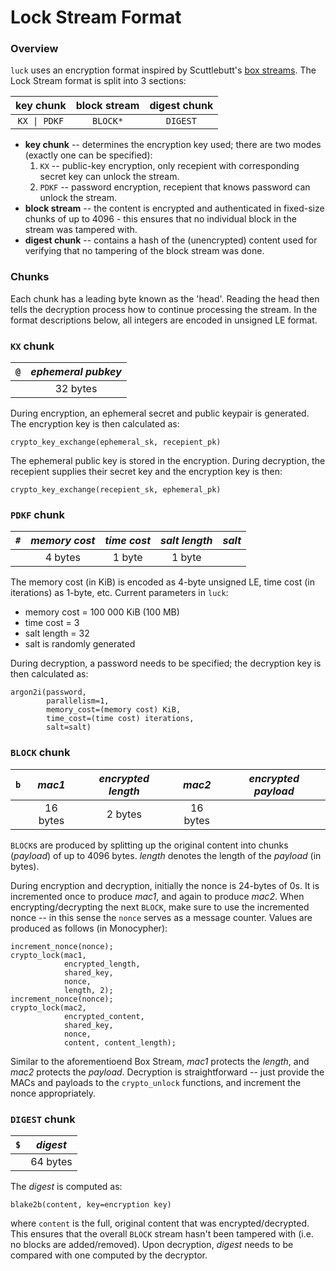 Lock Stream Format
==================

### Overview

`luck` uses an encryption format inspired by
Scuttlebutt's [box streams](https://ssbc.github.io/scuttlebutt-protocol-guide/#box-stream).
The Lock Stream format is split into 3 sections:

| key chunk    | block stream | digest chunk |
|:------------:|:------------:|:------------:|
| `KX \| PDKF` | `BLOCK*`     | `DIGEST`     |

 - **key chunk** -- determines the encryption key used; there are
   two modes (exactly one can be specified):
   1. `KX` -- public-key encryption, only recepient with corresponding
   secret key can unlock the stream.
   2. `PDKF` -- password encryption, recepient that knows password can
   unlock the stream.
 - **block stream** -- the content is encrypted and authenticated
   in fixed-size chunks of up to 4096 - this ensures that no individual
   block in the stream was tampered with.
 - **digest chunk** -- contains a hash of the (unencrypted) content
   used for verifying that no tampering of the block stream was done.


### Chunks

Each chunk has a leading byte known as the 'head'.
Reading the head then tells the decryption process how to
continue processing the stream.
In the format descriptions below, all integers are encoded
in unsigned LE format.


### `KX` chunk

| `@`  | _ephemeral pubkey_ |
|:----:|:------------------:|
|      | 32 bytes           |

During encryption, an ephemeral secret and public keypair is generated.
The encryption key is then calculated as:

    crypto_key_exchange(ephemeral_sk, recepient_pk)

The ephemeral public key is stored in the encryption. During decryption,
the recepient supplies their secret key and the encryption key is then:

    crypto_key_exchange(recepient_sk, ephemeral_pk)


### `PDKF` chunk

| `#`  | _memory cost_ | _time cost_ | _salt length_ | _salt_ |
|:----:|:-------------:|:-----------:|:-------------:|:------:|
|      | 4 bytes       | 1 byte      | 1 byte        |        |

The memory cost (in KiB) is encoded as 4-byte unsigned LE,
time cost (in iterations) as 1-byte, etc.
Current parameters in `luck`:

 - memory cost = 100 000 KiB (100 MB)
 - time cost = 3
 - salt length = 32
 - salt is randomly generated

During decryption, a password needs to be specified; the
decryption key is then calculated as:

    argon2i(password,
            parallelism=1,
            memory_cost=(memory cost) KiB,
            time_cost=(time cost) iterations,
            salt=salt)


### `BLOCK` chunk

| `b` | _mac1_   | _encrypted length_ | _mac2_   | _encrypted payload_ |
|:---:|:--------:|:------------------:|:--------:|:-------------------:|
|     | 16 bytes | 2 bytes            | 16 bytes |                     |


`BLOCK`s are produced by splitting up the original content into chunks
(_payload_) of up to 4096 bytes. _length_ denotes the length of the
_payload_ (in bytes).

During encryption and decryption, initially the nonce is 24-bytes of 0s.
It is incremented once to produce _mac1_, and again to produce _mac2_.
When encrypting/decrypting the next `BLOCK`, make sure to use the
incremented nonce -- in this sense the `nonce` serves as a message
counter. Values are produced as follows (in Monocypher):

    increment_nonce(nonce);
    crypto_lock(mac1,
                encrypted_length,
                shared_key,
                nonce,
                length, 2);
    increment_nonce(nonce);
    crypto_lock(mac2,
                encrypted_content,
                shared_key,
                nonce,
                content, content_length);

Similar to the aforementioend Box Stream, _mac1_ protects the _length_,
and _mac2_ protects the _payload_. Decryption is straightforward --
just provide the MACs and payloads to the `crypto_unlock` functions,
and increment the nonce appropriately.


### `DIGEST` chunk

| `$` | _digest_  |
|:---:|:---------:|
|     | 64 bytes  |

The _digest_ is computed as:

    blake2b(content, key=encryption key)

where `content` is the full, original content that was encrypted/decrypted.
This ensures that the overall `BLOCK` stream hasn't been tampered
with (i.e. no blocks are added/removed).
Upon decryption, _digest_ needs to be compared with one computed
by the decryptor.
